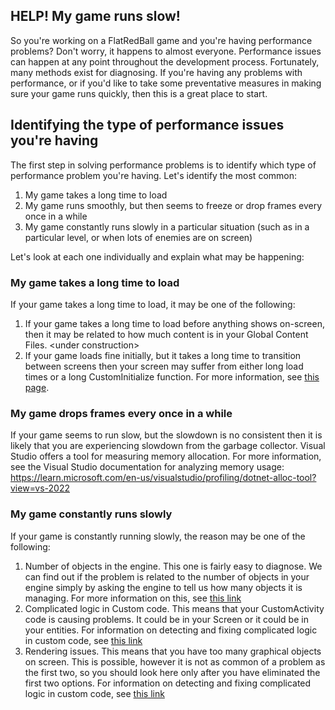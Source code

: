 ## HELP! My game runs slow!

So you're working on a FlatRedBall game and you're having performance problems? Don't worry, it happens to almost everyone. Performance issues can happen at any point throughout the development process. Fortunately, many methods exist for diagnosing. If you're having any problems with performance, or if you'd like to take some preventative measures in making sure your game runs quickly, then this is a great place to start.

## Identifying the type of performance issues you're having

The first step in solving performance problems is to identify which type of performance problem you're having. Let's identify the most common:

1.  My game takes a long time to load
2.  My game runs smoothly, but then seems to freeze or drop frames every once in a while
3.  My game constantly runs slowly in a particular situation (such as in a particular level, or when lots of enemies are on screen)

Let's look at each one individually and explain what may be happening:

### My game takes a long time to load

If your game takes a long time to load, it may be one of the following:

1.  If your game takes a long time to load before anything shows on-screen, then it may be related to how much content is in your Global Content Files. \<under construction\>
2.  If your game loads fine initially, but it takes a long time to transition between screens then your screen may suffer from either long load times or a long CustomInitialize function. For more information, see [this page](/documentation/tutorials/code-tutorials/tutorials-a-walkthrough-on-improving-performance/flatredballxna-tutorials-identifying-screen-creation-performance-issues.md "FlatRedballXna:Tutorials:Identifying Screen Creation Performance Issues").

### My game drops frames every once in a while

If your game seems to run slow, but the slowdown is no consistent then it is likely that you are experiencing slowdown from the garbage collector. Visual Studio offers a tool for measuring memory allocation. For more information, see the Visual Studio documentation for analyzing memory usage: https://learn.microsoft.com/en-us/visualstudio/profiling/dotnet-alloc-tool?view=vs-2022

### My game constantly runs slowly

If your game is constantly running slowly, the reason may be one of the following:

1.  Number of objects in the engine. This one is fairly easy to diagnose. We can find out if the problem is related to the number of objects in your engine simply by asking the engine to tell us how many objects it is managing. For more information on this, see [this link](/documentation/tutorials/code-tutorials/tutorials-a-walkthrough-on-improving-performance/flatredballxna-tutorials-manually-updated-objects.md "FlatRedballXna:Tutorials:Manually Updated Objects")
2.  Complicated logic in Custom code. This means that your CustomActivity code is causing problems. It could be in your Screen or it could be in your entities. For information on detecting and fixing complicated logic in custom code, see [this link](/documentation/tutorials/code-tutorials/tutorials-a-walkthrough-on-improving-performance/flatredballxna-tutorials-customactivity-performance.md "FlatRedBallXna:Tutorials:CustomActivity Performance")
3.  Rendering issues. This means that you have too many graphical objects on screen. This is possible, however it is not as common of a problem as the first two, so you should look here only after you have eliminated the first two options. For information on detecting and fixing complicated logic in custom code, see [this link](/documentation/tutorials/code-tutorials/tutorials-a-walkthrough-on-improving-performance/flatredballxna-tutorials-rendering-performance.md "FlatRedBallXna:Tutorials:Rendering Performance")
